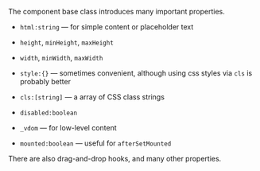 The component base class introduces many important properties.

- `html:string` &mdash; for simple content or placeholder text


- `height`, `minHeight`, `maxHeight`
- `width`, `minWidth`, `maxWidth`

- `style:{}` &mdash; sometimes convenient, although using css styles via `cls` is probably better
- `cls:[string]` &mdash; a array of CSS class strings

- `disabled:boolean`

- `_vdom` &mdash; for low-level content


- `mounted:boolean` &mdash; useful for `afterSetMounted`

There are also drag-and-drop hooks, and many other properties.